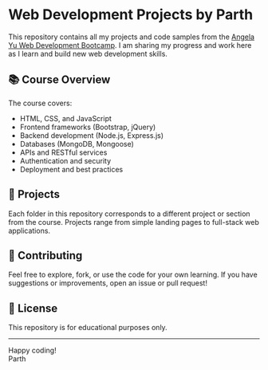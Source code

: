 # Web Development Projects by Parth

This repository contains all my projects and code samples from the [Angela Yu Web Development Bootcamp](https://www.udemy.com/course/the-complete-web-development-bootcamp/). I am sharing my progress and work here as I learn and build new web development skills.

## 📚 Course Overview

The course covers:

- HTML, CSS, and JavaScript
- Frontend frameworks (Bootstrap, jQuery)
- Backend development (Node.js, Express.js)
- Databases (MongoDB, Mongoose)
- APIs and RESTful services
- Authentication and security
- Deployment and best practices

## 🚀 Projects

Each folder in this repository corresponds to a different project or section from the course. Projects range from simple landing pages to full-stack web applications.

## 🤝 Contributing

Feel free to explore, fork, or use the code for your own learning. If you have suggestions or improvements, open an issue or pull request!

## 📄 License

This repository is for educational purposes only.

---

Happy coding!  
Parth